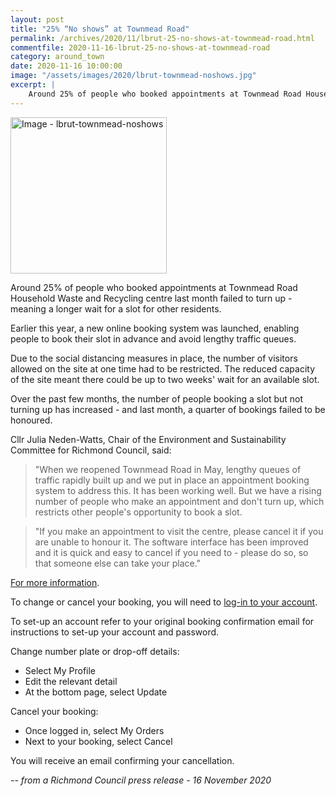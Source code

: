 ```yaml
---
layout: post
title: "25% “No shows” at Townmead Road"
permalink: /archives/2020/11/lbrut-25-no-shows-at-townmead-road.html
commentfile: 2020-11-16-lbrut-25-no-shows-at-townmead-road
category: around_town
date: 2020-11-16 10:00:00
image: "/assets/images/2020/lbrut-townmead-noshows.jpg"
excerpt: |
    Around 25% of people who booked appointments at Townmead Road Household Waste and Recycling centre last month failed to turn up - meaning a longer wait for a slot for other residents.
---
```

<a href="/assets/images/2020/lbrut-townmead-noshows.jpg" title="Click for a larger image"><img src="/assets/images/2020/lbrut-townmead-noshows-thumb.jpg" width="250" alt="Image - lbrut-townmead-noshows"  class="photo right"/></a>

Around 25% of people who booked appointments at Townmead Road Household Waste and Recycling centre last month failed to turn up - meaning a longer wait for a slot for other residents.

Earlier this year, a new online booking system was launched, enabling people to book their slot in advance and avoid lengthy traffic queues.

Due to the social distancing measures in place, the number of visitors allowed on the site at one time had to be restricted. The reduced capacity of the site meant there could be up to two weeks' wait for an available slot.

Over the past few months, the number of people booking a slot but not turning up has increased - and last month, a quarter of bookings failed to be honoured.

Cllr Julia Neden-Watts, Chair of the Environment and Sustainability Committee for Richmond Council, said:

> "When we reopened Townmead Road in May, lengthy queues of traffic rapidly built up and we put in place an appointment booking system to address this. It has been working well. But we have a rising number of people who make an appointment and don't turn up, which restricts other people's opportunity to book a slot.

> "If you make an appointment to visit the centre, please cancel it if you are unable to honour it. The software interface has been improved and it is quick and easy to cancel if you need to - please do so, so that someone else can take your place."

[For more information](https://www.richmond.gov.uk/services/waste_and_recycling/recycling_and_refuse_sites/townmead_road/covid19_site_rules#guidance).

To change or cancel your booking, you will need to [log-in to your account](http://book.westlondonwaste.gov.uk/myaccount).

To set-up an account refer to your original booking confirmation email for instructions to set-up your account and password.

Change number plate or drop-off details:

- Select My Profile
- Edit the relevant detail
- At the bottom page, select Update

Cancel your booking:

- Once logged in, select My Orders
- Next to your booking, select Cancel

You will receive an email confirming your cancellation.


<cite>-- from a Richmond Council press release - 16 November 2020</cite>
